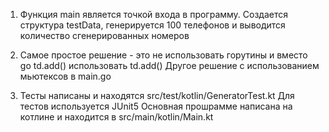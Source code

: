 1. Функция main является точкой входа в программу. Создается структура testData, 
генерируется 100 телефонов и выводится количество сгенерированных номеров

2. Самое простое решение - это не использовать горутины и вместо go td.add() использовать td.add()
Другое решение с использованием мьютексов в main.go

3. Тесты написаны и находятся src/test/kotlin/GeneratorTest.kt 
Для тестов используется JUnit5
Основная прошрамме написана на котлине и находится в src/main/kotlin/Main.kt